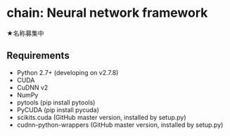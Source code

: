 # chain: Neural network framework

★名称募集中

## Requirements

- Python 2.7+ (developing on v2.7.8)
- CUDA
- CuDNN v2
- NumPy
- pytools (pip install pytools)
- PyCUDA (pip install pycuda)
- scikits.cuda (GitHub master version, installed by setup.py)
- cudnn-python-wrappers (GitHub master version, installed by setup.py)
